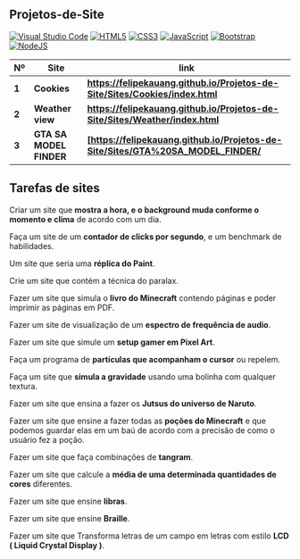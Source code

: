 ## Projetos-de-Site

[![Visual Studio Code](https://img.shields.io/badge/Visual%20Studio%20Code-0078d7.svg?style=for-the-badge&logo=visual-studio-code&logoColor=white)](https://code.visualstudio.com)
[![HTML5](https://img.shields.io/badge/html5-%23E34F26.svg?style=for-the-badge&logo=html5&logoColor=white)](https://www.w3schools.com/html/default.asp)
[![CSS3](https://img.shields.io/badge/css3-%231572B6.svg?style=for-the-badge&logo=css3&logoColor=white)](https://www.w3schools.com/css/)
[![JavaScript](https://img.shields.io/badge/javascript-%23323330.svg?style=for-the-badge&logo=javascript&logoColor=%23F7DF1E)](https://www.w3schools.com/js/default.asp)
[![Bootstrap](https://img.shields.io/badge/bootstrap-%238511FA.svg?style=for-the-badge&logo=bootstrap&logoColor=white)](https://getbootstrap.com)
[![NodeJS](https://img.shields.io/badge/node.js-6DA55F?style=for-the-badge&logo=node.js&logoColor=white)](https://nodejs.org/en)

| Nº | Site | link |
| ------- | -------- | ------- |
| **1** | **Cookies** | **https://felipekauang.github.io/Projetos-de-Site/Sites/Cookies/index.html** |
| **2** | **Weather view** | **https://felipekauang.github.io/Projetos-de-Site/Sites/Weather/index.html** |
| **3** | **GTA SA MODEL FINDER** | **[https://felipekauang.github.io/Projetos-de-Site/Sites/GTA%20SA_MODEL_FINDER/** |


## Tarefas de sites

Criar um site que **mostra a hora, e o background muda conforme o momento e clima** de acordo com um dia.

Faça um site de um **contador de clicks por segundo**, e um benchmark de habilidades.

Um site que seria uma **réplica do Paint**.

Crie um site que contém a técnica do paralax.

Fazer um site que simula o **livro do Minecraft** contendo páginas e poder imprimir as páginas em PDF.

Fazer um site de visualização de um **espectro de frequência de audio**.

Fazer um site que simule um **setup gamer em Pixel Art**.

Faça um programa de **partículas que acompanham o cursor** ou repelem.

Faça um site que **simula a gravidade** usando uma bolinha com qualquer textura.

Fazer um site que ensina a fazer os **Jutsus do universo de Naruto**.

Fazer um site que ensine a fazer todas as **poções do Minecraft** e que podemos guardar elas em um baú de acordo com a precisão de como o usuário fez a poção.

Fazer um site que faça combinações de **tangram**.

Fazer um site que calcule a **média de uma determinada quantidades de cores** diferentes.

Fazer um site que ensine **libras**.

Fazer um site que ensine **Braille**.

Fazer um site que Transforma letras de um campo em letras com estilo **LCD ( Liquid Crystal Display )**.


